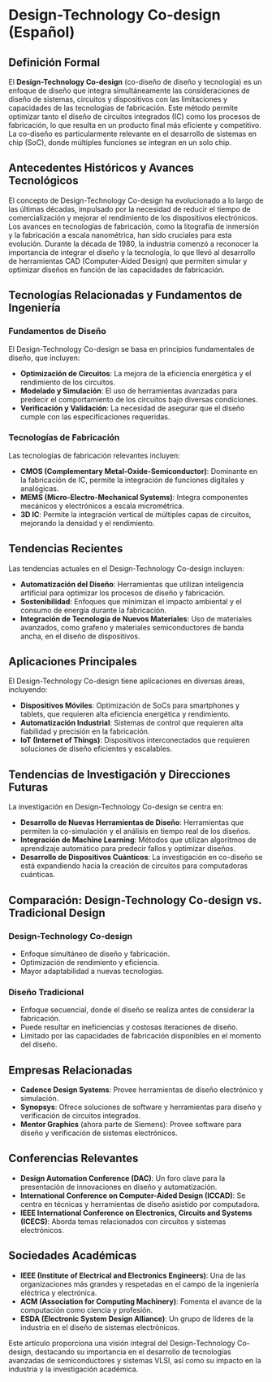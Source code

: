 # Design-Technology Co-design (Español)

## Definición Formal

El **Design-Technology Co-design** (co-diseño de diseño y tecnología) es un enfoque de diseño que integra simultáneamente las consideraciones de diseño de sistemas, circuitos y dispositivos con las limitaciones y capacidades de las tecnologías de fabricación. Este método permite optimizar tanto el diseño de circuitos integrados (IC) como los procesos de fabricación, lo que resulta en un producto final más eficiente y competitivo. La co-diseño es particularmente relevante en el desarrollo de sistemas en chip (SoC), donde múltiples funciones se integran en un solo chip.

## Antecedentes Históricos y Avances Tecnológicos

El concepto de Design-Technology Co-design ha evolucionado a lo largo de las últimas décadas, impulsado por la necesidad de reducir el tiempo de comercialización y mejorar el rendimiento de los dispositivos electrónicos. Los avances en tecnologías de fabricación, como la litografía de inmersión y la fabricación a escala nanométrica, han sido cruciales para esta evolución. Durante la década de 1980, la industria comenzó a reconocer la importancia de integrar el diseño y la tecnología, lo que llevó al desarrollo de herramientas CAD (Computer-Aided Design) que permiten simular y optimizar diseños en función de las capacidades de fabricación.

## Tecnologías Relacionadas y Fundamentos de Ingeniería

### Fundamentos de Diseño

El Design-Technology Co-design se basa en principios fundamentales de diseño, que incluyen:

- **Optimización de Circuitos**: La mejora de la eficiencia energética y el rendimiento de los circuitos.
- **Modelado y Simulación**: El uso de herramientas avanzadas para predecir el comportamiento de los circuitos bajo diversas condiciones.
- **Verificación y Validación**: La necesidad de asegurar que el diseño cumple con las especificaciones requeridas.

### Tecnologías de Fabricación

Las tecnologías de fabricación relevantes incluyen:

- **CMOS (Complementary Metal-Oxide-Semiconductor)**: Dominante en la fabricación de IC, permite la integración de funciones digitales y analógicas.
- **MEMS (Micro-Electro-Mechanical Systems)**: Integra componentes mecánicos y electrónicos a escala micrométrica.
- **3D IC**: Permite la integración vertical de múltiples capas de circuitos, mejorando la densidad y el rendimiento.

## Tendencias Recientes

Las tendencias actuales en el Design-Technology Co-design incluyen:

- **Automatización del Diseño**: Herramientas que utilizan inteligencia artificial para optimizar los procesos de diseño y fabricación.
- **Sostenibilidad**: Enfoques que minimizan el impacto ambiental y el consumo de energía durante la fabricación.
- **Integración de Tecnología de Nuevos Materiales**: Uso de materiales avanzados, como grafeno y materiales semiconductores de banda ancha, en el diseño de dispositivos.

## Aplicaciones Principales

El Design-Technology Co-design tiene aplicaciones en diversas áreas, incluyendo:

- **Dispositivos Móviles**: Optimización de SoCs para smartphones y tablets, que requieren alta eficiencia energética y rendimiento.
- **Automatización Industrial**: Sistemas de control que requieren alta fiabilidad y precisión en la fabricación.
- **IoT (Internet of Things)**: Dispositivos interconectados que requieren soluciones de diseño eficientes y escalables.

## Tendencias de Investigación y Direcciones Futuras

La investigación en Design-Technology Co-design se centra en:

- **Desarrollo de Nuevas Herramientas de Diseño**: Herramientas que permiten la co-simulación y el análisis en tiempo real de los diseños.
- **Integración de Machine Learning**: Métodos que utilizan algoritmos de aprendizaje automático para predecir fallos y optimizar diseños.
- **Desarrollo de Dispositivos Cuánticos**: La investigación en co-diseño se está expandiendo hacia la creación de circuitos para computadoras cuánticas.

## Comparación: Design-Technology Co-design vs. Tradicional Design

### Design-Technology Co-design

- Enfoque simultáneo de diseño y fabricación.
- Optimización de rendimiento y eficiencia.
- Mayor adaptabilidad a nuevas tecnologías.

### Diseño Tradicional

- Enfoque secuencial, donde el diseño se realiza antes de considerar la fabricación.
- Puede resultar en ineficiencias y costosas iteraciones de diseño.
- Limitado por las capacidades de fabricación disponibles en el momento del diseño.

## Empresas Relacionadas

- **Cadence Design Systems**: Provee herramientas de diseño electrónico y simulación.
- **Synopsys**: Ofrece soluciones de software y herramientas para diseño y verificación de circuitos integrados.
- **Mentor Graphics** (ahora parte de Siemens): Provee software para diseño y verificación de sistemas electrónicos.

## Conferencias Relevantes

- **Design Automation Conference (DAC)**: Un foro clave para la presentación de innovaciones en diseño y automatización.
- **International Conference on Computer-Aided Design (ICCAD)**: Se centra en técnicas y herramientas de diseño asistido por computadora.
- **IEEE International Conference on Electronics, Circuits and Systems (ICECS)**: Aborda temas relacionados con circuitos y sistemas electrónicos.

## Sociedades Académicas

- **IEEE (Institute of Electrical and Electronics Engineers)**: Una de las organizaciones más grandes y respetadas en el campo de la ingeniería eléctrica y electrónica.
- **ACM (Association for Computing Machinery)**: Fomenta el avance de la computación como ciencia y profesión.
- **ESDA (Electronic System Design Alliance)**: Un grupo de líderes de la industria en el diseño de sistemas electrónicos.

Este artículo proporciona una visión integral del Design-Technology Co-design, destacando su importancia en el desarrollo de tecnologías avanzadas de semiconductores y sistemas VLSI, así como su impacto en la industria y la investigación académica.